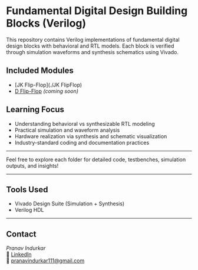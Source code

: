 
# Fundamental Digital Design Building Blocks (Verilog)

This repository contains Verilog implementations of fundamental digital design blocks with behavioral and RTL models. Each block is verified through simulation waveforms and synthesis schematics using Vivado.

## Included Modules

- [JK Flip-Flop](./JK FlipFlop)  
- [D Flip-Flop](./D_FlipFlop) *(coming soon)*   

## Learning Focus

- Understanding behavioral vs synthesizable RTL modeling
- Practical simulation and waveform analysis
- Hardware realization via synthesis and schematic visualization
- Industry-standard coding and documentation practices

---

Feel free to explore each folder for detailed code, testbenches, simulation outputs, and insights!

---

## Tools Used

- Vivado Design Suite (Simulation + Synthesis)
- Verilog HDL

---

## Contact

*Pranav Indurkar*  
📌 [LinkedIn](https://linkedin.com/in/pranav-indurkar213)  
📧 pranavindurkar111@gmail.com 
